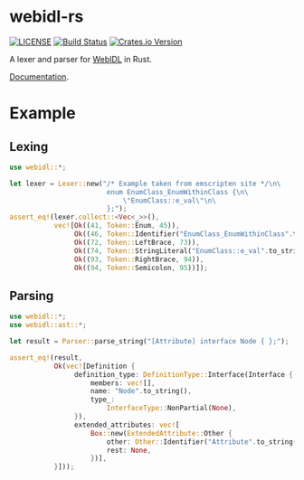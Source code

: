 # webidl-rs

[![LICENSE](https://img.shields.io/badge/license-MIT-blue.svg)](LICENSE)
[![Build Status](https://travis-ci.org/sgodwincs/webidl-rs.svg?branch=master)](https://travis-ci.org/sgodwincs/webidl-rs)
[![Crates.io Version](https://img.shields.io/crates/v/webidl.svg)](https://crates.io/crates/webidl)

A lexer and parser for [WebIDL](https://heycam.github.io/webidl/) in Rust.

[Documentation](https://docs.rs/webidl/0.2.0/webidl/).

# Example

## Lexing

```rust
use webidl::*;

let lexer = Lexer::new("/* Example taken from emscripten site */\n\
                        enum EnumClass_EnumWithinClass {\n\
                            \"EnumClass::e_val\"\n\
                        };");
assert_eq!(lexer.collect::<Vec<_>>(),
           vec![Ok((41, Token::Enum, 45)),
                Ok((46, Token::Identifier("EnumClass_EnumWithinClass".to_string()), 71)),
                Ok((72, Token::LeftBrace, 73)),
                Ok((74, Token::StringLiteral("EnumClass::e_val".to_string()), 92)),
                Ok((93, Token::RightBrace, 94)),
                Ok((94, Token::Semicolon, 95))]);
```

## Parsing

```rust
use webidl::*;
use webidl::ast::*;

let result = Parser::parse_string("[Attribute] interface Node { };");

assert_eq!(result,
           Ok(vec![Definition {
                definition_type: DefinitionType::Interface(Interface {
                    members: vec![],
                    name: "Node".to_string(),
                    type_:
                        InterfaceType::NonPartial(None),
                }),
                extended_attributes: vec![
                    Box::new(ExtendedAttribute::Other {
                        other: Other::Identifier("Attribute".to_string()),
                        rest: None,
                    })],
           }]));
```
